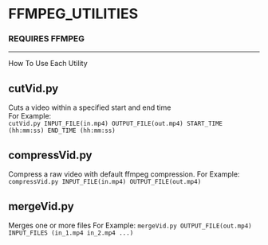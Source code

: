# FFMPEG_UTILITIES

### REQUIRES FFMPEG

---

How To Use Each Utility

## cutVid.py

Cuts a video within a specified start and end time  
For Example:  
`cutVid.py INPUT_FILE(in.mp4) OUTPUT_FILE(out.mp4) START_TIME (hh:mm:ss) END_TIME (hh:mm:ss)`

## compressVid.py

Compress a raw video with default ffmpeg compression.
For Example:
`compressVid.py INPUT_FILE(in.mp4) OUTPUT_FILE(out.mp4)`

## mergeVid.py

Merges one or more files
For Example:
`mergeVid.py OUTPUT_FILE(out.mp4) INPUT_FILES (in_1.mp4 in_2.mp4 ...)`
